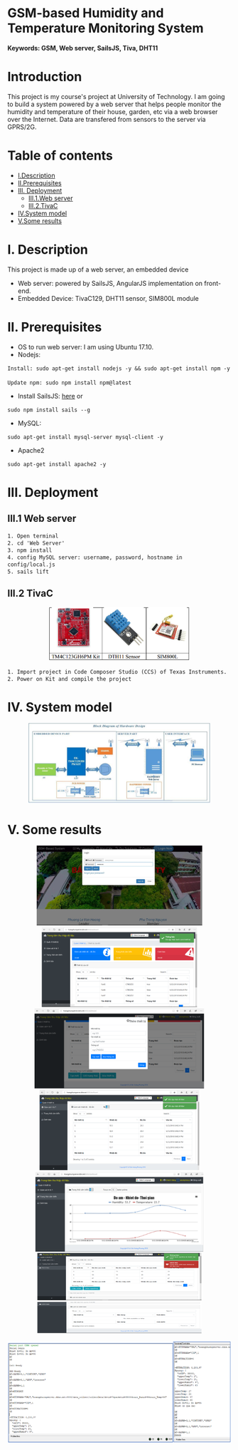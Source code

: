 # GSM-based Humidity and Temperature Monitoring System
**Keywords: GSM, Web server, SailsJS, Tiva, DHT11** 

# Introduction
This project is my course's project at University of Technology. I am going to build a system powered by a web server that helps people monitor the humidity and temperature of their house, garden, etc via a web browser over the Internet. Data are transfered from sensors to the server via GPRS/2G.



Table of contents
=================
- [I.Description](#idescription)
- [II.Prerequisites](#iiprerequisites)
- [III. Deployment](iiideployment)
  * [III.1.Web server](#iii1web-server)
  * [III.2.TivaC](#iii2tivac)
- [IV.System model](#ivsystem-model)
- [V.Some results](#vsome-results)

I. Description
==============
This project is made up of a web server, an embedded device
- Web server: powered by SailsJS, AngularJS implementation on front-end.
- Embedded Device: TivaC129, DHT11 sensor, SIM800L module

II. Prerequisites
==============
* OS to run web server: I am using Ubuntu 17.10.
* Nodejs: 
```
Install: sudo apt-get install nodejs -y && sudo apt-get install npm -y

Update npm: sudo npm install npm@latest
```
* Install SailsJS: [here](https://sailsjs.com/get-started) or
```
sudo npm install sails --g
```
* MySQL: 
```
sudo apt-get install mysql-server mysql-client -y
```
* Apache2
```
sudo apt-get install apache2 -y
```

III. Deployment
==============
III.1 Web server
----
```
1. Open terminal
2. cd 'Web Server' 
3. npm install
4. config MySQL server: username, password, hostname in config/local.js
5. sails lift
```
III.2 TivaC
----
<p align="center">
  <img src="Documentary/img/4.png" alt="Hardware" height="120"/>
</p>

```
1. Import project in Code Composer Studio (CCS) of Texas Instruments. 
2. Power on Kit and compile the project
```

IV. System model
==============
<p align="center">
  <img src="Documentary/img/system-model.png" alt="System model" height="180"/>
</p>


V. Some results
==============
<p align="center">
  <img src="Documentary/img/1.png" alt="Homepage" height="180"/>
  <img src="Documentary/img/2.png" alt="user dashboard" height="180"/>
  <img src="Documentary/img/3.png" alt="add devices" height="180"/>
  <img src="Documentary/img/6.png" alt="H and T" height="180"/>
  <img src="Documentary/img/7.png" alt="Graph" height="180"/>
  <img src="Documentary/img/8.png" alt="Warning" height="180" width="370"/>
</p>

<p align="center">
  <img src="Documentary/img/5.png" alt="TivaC send data" height="230"/>
</p>
